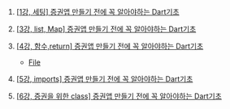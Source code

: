 1. [[1강, 세팅] 증권앱 만들기 전에 꼭 알아야하는 Dart기초](https://youtu.be/7--KbWiAw08?list=PLDtzZPtOGenbc0lZJ1QisADXqTIxD1q_L)

2. [[3강, list, Map] 증권앱 만들기 전에 꼭 알아야하는 Dart기초](https://youtu.be/WJK-FECgrZI)

3. [[4강, 함수,return] 증권앱 만들기 전에 꼭 알아야하는 Dart기초](https://youtu.be/0JoqpDrxmY4)
    - [File](./Code/ex3_func.dart)

4. [[5강, imports] 증권앱 만들기 전에 꼭 알아야하는 Dart기초](https://youtu.be/i81tnSzkcI8)

5. [[6강, 증권을 위한 class] 증권앱 만들기 전에 꼭 알아야하는 Dart기초](https://youtu.be/ciPO713rBa0)